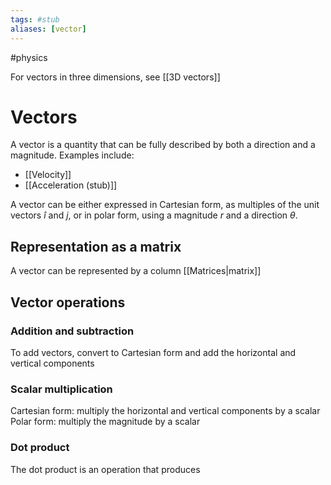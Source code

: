 ```yaml
---
tags: #stub 
aliases: [vector]
---
```


#physics 

For vectors in three dimensions, see [[3D vectors]]

# Vectors

A vector is a quantity that can be fully described by both a direction and a magnitude. Examples include:
- [[Velocity]]
- [[Acceleration (stub)]]

A vector can be either expressed in Cartesian form, as multiples of the unit vectors $\hat{i}$ and $j$, or in polar form, using a magnitude $r$ and a direction $\theta$.

## Representation as a matrix
A vector can be represented by a column [[Matrices|matrix]]

## Vector operations
### Addition and subtraction
To add vectors, convert to Cartesian form and add the horizontal and vertical components

### Scalar multiplication
Cartesian form: multiply the horizontal and vertical components by a scalar
Polar form: multiply the magnitude by a scalar

### Dot product
The dot product is an operation that produces 